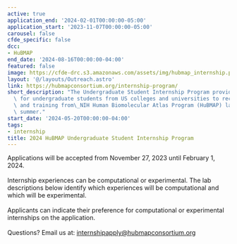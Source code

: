 ```yaml
---
active: true
application_end: '2024-02-01T00:00:00-05:00'
application_start: '2023-11-07T00:00:00-05:00'
carousel: false
cfde_specific: false
dcc:
- HuBMAP
end_date: '2024-08-16T00:00:00-04:00'
featured: false
image: https://cfde-drc.s3.amazonaws.com/assets/img/hubmap_internship.png
layout: '@/layouts/Outreach.astro'
link: https://hubmapconsortium.org/internship-program/
short_description: "The Undergraduate Student Internship Program provides the opportunity\
  \ for undergraduate students from US colleges and universities to receive mentorship\
  \ and training from\_NIH Human Biomolecular Atlas Program (HuBMAP) labs over the\
  \ summer."
start_date: '2024-05-20T00:00:00-04:00'
tags: 
- internship
title: 2024 HuBMAP Undergraduate Student Internship Program
---
```

Applications will be accepted from November 27, 2023 until February 1, 2024.<br /><br />Internship experiences can be computational or experimental. The lab descriptions below identify which experiences will be computational and which will be experimental. <br /><br />Applicants can indicate their preference for computational or experimental internships on the application.<br /> <br /> Questions? Email us at: internshipapply@hubmapconsortium.org